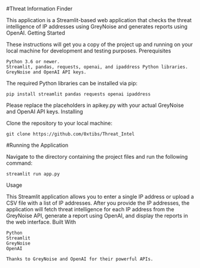 #Threat Information Finder

This application is a Streamlit-based web application that checks the threat intelligence of IP addresses using GreyNoise and generates reports using OpenAI.
Getting Started

These instructions will get you a copy of the project up and running on your local machine for development and testing purposes.
Prerequisites

    Python 3.6 or newer.
    Streamlit, pandas, requests, openai, and ipaddress Python libraries.
    GreyNoise and OpenAI API keys.

The required Python libraries can be installed via pip:

```pip install streamlit pandas requests openai ipaddress```

Please replace the placeholders in apikey.py with your actual GreyNoise and OpenAI API keys.
Installing

Clone the repository to your local machine:

```git clone https://github.com/0xtibs/Threat_Intel```

#Running the Application

Navigate to the directory containing the project files and run the following command:

```streamlit run app.py```

Usage

This Streamlit application allows you to enter a single IP address or upload a CSV file with a list of IP addresses. After you provide the IP addresses, the application will fetch threat intelligence for each IP address from the GreyNoise API, generate a report using OpenAI, and display the reports in the web interface.
Built With

    Python
    Streamlit
    GreyNoise
    OpenAI

    Thanks to GreyNoise and OpenAI for their powerful APIs.

